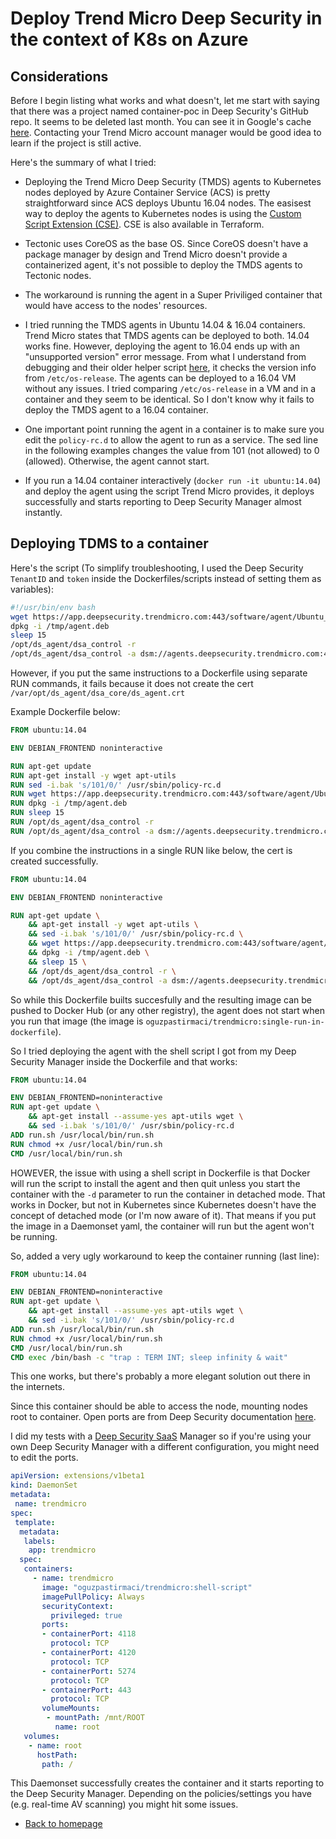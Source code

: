 # Deploy Trend Micro Deep Security in the context of K8s on Azure

## Considerations

Before I begin listing what works and what doesn't, let me start with saying that there was a project named container-poc in Deep Security's GitHub repo. It seems to be deleted last month. You can see it in Google's cache [here](https://webcache.googleusercontent.com/search?q=cache:qkhlc0_l9VYJ:https://github.com/deep-security/container-poc/tree/master/docker+&cd=1&hl=en&ct=clnk&gl=us). Contacting your Trend Micro account manager would be good idea to learn if the project is still active.

Here's the summary of what I tried:

- Deploying the Trend Micro Deep Security (TMDS) agents to Kubernetes nodes deployed by Azure Container Service (ACS) is pretty straightforward since ACS deploys Ubuntu 16.04 nodes. The easisest way to deploy the agents to Kubernetes nodes is using the [Custom Script Extension (CSE)](https://github.com/deep-security/azure-vm-extensions). CSE is also available in Terraform.

- Tectonic uses CoreOS as the base OS. Since CoreOS doesn't have a package manager by design and Trend Micro doesn't provide a containerized agent, it's not possible to deploy the TMDS agents to Tectonic nodes.

- The workaround is running the agent in a Super Priviliged container that would have access to the nodes' resources.

- I tried running the TMDS agents in Ubuntu 14.04 & 16.04 containers. Trend Micro states that TMDS agents can be deployed to both. 14.04 works fine. However, deploying the agent to 16.04 ends up with an "unsupported version" error message. From what I understand from debugging and their older helper script [here](https://github.com/deep-security/ops-tools/blob/master/deepsecurity/agent/bash/install-dsa.sh), it checks the version info from `/etc/os-release`. The agents can be deployed to a 16.04 VM without any issues. I tried comparing `/etc/os-release` in a VM and in a container and they seem to be identical. So I don't know why it fails to deploy the TMDS agent to a 16.04 container.

- One important point running the agent in a container is to make sure you edit the `policy-rc.d` to allow the agent to run as a service. The sed line in the following examples changes the value from 101 (not allowed) to 0 (allowed). Otherwise, the agent cannot start.

- If you run a 14.04 container interactively (`docker run -it ubuntu:14.04`) and deploy the agent using the script Trend Micro provides, it deploys successfully and starts reporting to Deep Security Manager almost instantly.

## Deploying TDMS to a container

Here's the script (To simplify troubleshooting, I used the Deep Security `TenantID` and `token` inside the Dockerfiles/scripts instead of setting them as variables):

```Bash
#!/usr/bin/env bash
wget https://app.deepsecurity.trendmicro.com:443/software/agent/Ubuntu_14.04/x86_64/ -O /tmp/agent.deb --quiet
dpkg -i /tmp/agent.deb
sleep 15
/opt/ds_agent/dsa_control -r
/opt/ds_agent/dsa_control -a dsm://agents.deepsecurity.trendmicro.com:443/ "tenantID:91783418-02F4-23BE-3B03-ED1B2DE5ACE1" "token:38E9EA0F-274E-D1DE-5D7D-B00DDCDC359D"
```

However, if you put the same instructions to a Dockerfile using separate RUN commands, it fails because it does not create the cert `/var/opt/ds_agent/dsa_core/ds_agent.crt`

Example Dockerfile below:

```Dockerfile
FROM ubuntu:14.04

ENV DEBIAN_FRONTEND noninteractive

RUN apt-get update
RUN apt-get install -y wget apt-utils
RUN sed -i.bak 's/101/0/' /usr/sbin/policy-rc.d
RUN wget https://app.deepsecurity.trendmicro.com:443/software/agent/Ubuntu_14.04/x86_64/ -O /tmp/agent.deb --quiet
RUN dpkg -i /tmp/agent.deb
RUN sleep 15
RUN /opt/ds_agent/dsa_control -r
RUN /opt/ds_agent/dsa_control -a dsm://agents.deepsecurity.trendmicro.com:443/ "tenantID:91783418-02F4-23BE-3B03-ED1B2DE5ACE1" "token:38E9EA0F-274E-D1DE-5D7D-B00DDCDC359D"
```

If you combine the instructions in a single RUN like below, the cert is created successfully.

```Dockerfile
FROM ubuntu:14.04

ENV DEBIAN_FRONTEND noninteractive

RUN apt-get update \
    && apt-get install -y wget apt-utils \
    && sed -i.bak 's/101/0/' /usr/sbin/policy-rc.d \
    && wget https://app.deepsecurity.trendmicro.com:443/software/agent/Ubuntu_14.04/x86_64/ -O /tmp/agent.deb --quiet \
    && dpkg -i /tmp/agent.deb \
    && sleep 15 \
    && /opt/ds_agent/dsa_control -r \
    && /opt/ds_agent/dsa_control -a dsm://agents.deepsecurity.trendmicro.com:443/ "tenantID:91783418-02F4-23BE-3B03-ED1B2DE5ACE1" "token:38E9EA0F-274E-D1DE-5D7D-B00DDCDC359D"
```

So while this Dockerfile builts succesfully and the resulting image can be pushed to Docker Hub (or any other registry), the agent does not start when you run that image (the image is `oguzpastirmaci/trendmicro:single-run-in-dockerfile`).

So I tried deploying the agent with the shell script I got from my Deep Security Manager inside the Dockerfile and that works:

```Dockerfile
FROM ubuntu:14.04

ENV DEBIAN_FRONTEND=noninteractive
RUN apt-get update \
    && apt-get install --assume-yes apt-utils wget \
    && sed -i.bak 's/101/0/' /usr/sbin/policy-rc.d
ADD run.sh /usr/local/bin/run.sh
RUN chmod +x /usr/local/bin/run.sh
CMD /usr/local/bin/run.sh
```

HOWEVER, the issue with using a shell script in Dockerfile is that Docker will run the script to install the agent and then quit unless you start the container with the `-d` parameter to run the container in detached mode. That works in Docker, but not in Kubernetes since Kubernetes doesn't have the concept of detached mode (or I'm now aware of it). That means if you put the image in a Daemonset yaml, the container will run but the agent won't be running.

So, added a very ugly workaround to keep the container running (last line):

```Dockerfile
FROM ubuntu:14.04

ENV DEBIAN_FRONTEND=noninteractive
RUN apt-get update \
    && apt-get install --assume-yes apt-utils wget \
    && sed -i.bak 's/101/0/' /usr/sbin/policy-rc.d
ADD run.sh /usr/local/bin/run.sh
RUN chmod +x /usr/local/bin/run.sh
CMD /usr/local/bin/run.sh
CMD exec /bin/bash -c "trap : TERM INT; sleep infinity & wait"
```

This one works, but there's probably a more elegant solution out there in the internets.


Since this container should be able to access the node, mounting nodes root to container. Open ports are from Deep Security documentation [here](https://success.trendmicro.com/solution/1060007-communication-ports-used-by-deep-security).

I did my tests with a [Deep Security SaaS](https://azuremarketplace.microsoft.com/en-us/marketplace/apps/trendmicro.accounts) Manager so if you're using your own Deep Security Manager with a different configuration, you might need to edit the ports.

```YAML
apiVersion: extensions/v1beta1
kind: DaemonSet
metadata:
 name: trendmicro
spec:
 template:
  metadata:
   labels:
    app: trendmicro
  spec:
   containers:
     - name: trendmicro
       image: "oguzpastirmaci/trendmicro:shell-script"
       imagePullPolicy: Always
       securityContext:
         privileged: true
       ports:
       - containerPort: 4118
         protocol: TCP
       - containerPort: 4120
         protocol: TCP
       - containerPort: 5274
         protocol: TCP
       - containerPort: 443
         protocol: TCP
       volumeMounts:
        - mountPath: /mnt/ROOT
          name: root
   volumes:
    - name: root
      hostPath:
       path: /
```

This Daemonset successfully creates the container and it starts reporting to the Deep Security Manager. Depending on the policies/settings you have (e.g. real-time AV scanning) you might hit some issues.

- [Back to homepage](../../README.md)